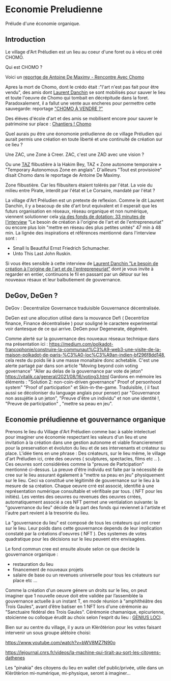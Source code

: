 # Economie Preludienne
Prélude d'une économie organique. 



## Introduction

Le village d'Art Préludien est un lieu au coeur d'une foret ou à vécu et créé CHOMO.

Qui est CHOMO ? 

Voici un [reportge de Antoine De Maximy - Rencontre Avec Chomo](https://www.youtube.com/watch?v=ksZHabIC5js)

Apres la mort de Chomo, dont le crédo était :"l'art n'est pas fait pour être vendu", des amis dont [Laurent Danchin](https://fr.wikipedia.org/wiki/Laurent_Danchin) se sont mobilisés pour sauver le lieu et toute l'oeuvre de Chomo qui tombait en décrépitude dans la foret. 
Paradoxalement, il a fallut une vente aux encheres pour permettre cette sauvegarde: reportage ["CHOMO À VENDRE ?"](https://www.youtube.com/watch?v=4nGTL5TVLMo)

Des éléves d'école d'art et des amis se mobilisent encore pour sauver le patrimoine sur place : [Chantiers ! Chomo](https://www.youtube.com/watch?v=WRH941lT8HQ)

Quel aurais pu être une éonomonie préludienne de ce village Préludien qui aurait permis une création en toute liberté et une continuité de création sur ce lieu ?

Une ZAC, une Zone à Creer. ZAC, c'est une ZAD avec une vision ?

Ou une [TAZ](https://fr.wikipedia.org/wiki/Zone_autonome_temporaire) flibustière à la Hakim Bey, TAZ « Zone autonome temporaire » "Temporary Autonomous Zone en anglais". D'ailleurs "Tout est provisioire" disait Chomo dans le reportage de Antoine De Maximy.

Zone flibustière. Car les flibusiters étaient tolérés par l'état. La voie du milieu entre Pirate, interdit par l'état et Le Corsaire, mandaté par l'état ?

La village d'Art Préludien est un pretexte de reflexion. 
Comme le dit Laurent Danchin, il y a beacoup de site d'art brut equivalent et il esperait que les futurs organisation en réseaux, réseau organique et non numérique, viennent solutionner cela [via des fonds de dotation: 33 minutes de l'interview](https://youtu.be/TonwphxSwak?t=2026) "Le besoin de création à l'origine de l'art et de l'entrepreneuriat"  ou encore plus loin "mettre en réseau des plus petites unités" 47 min à 48 min. La lignée des inspirations et références mentionné dans l'interview sont :
- Small Is Beautiful Ernst Friedrich Schumacher.
- Unto This Last John Ruskin.

Si vous êtes sensible à cette interview de [Laurent Danchin "Le besoin de création à l'origine de l'art et de l'entrepreneuriat"](https://youtu.be/TonwphxSwak) dont je vous invite à regarder en entier, continuons le fil en passant par un détour sur les nouveaux résaux et leur balbutiement de gouvernance.




## DeGov, DeGen ?

DeGov : Decentralize Governance traduisible Gouvernance décentralisée.

DeGen est une allocution utilisé dans la mouvance Defi ( Decentrlize finance, Finance décentralisée ) pour souligné le caractere experimental voir dantesque de ce qui arrive. DeGen pour Degenerate, dégénéré.

Comme alerté sur la gouvernance des nouveaux réseaux technique dans ma présentation ici : https://medium.com/polkadot-francophonie/construire-la-communaut%C3%A9-web3-une-visite-de-la-maison-polkadot-de-paris-%C3%A0-loc%C3%A9an-indien-bf296f8dd148, cela reste du poids lié à une masse monaitaire donc achetable.
C'est une alerte partagé par dans son article "Moving beyond coin voting governance" "Aller au delas de la gouvernance par vote de jeton"  https://vitalik.ca/general/2021/08/16/voting3.html
Gardons en mémoire les éléments : "Solution 2: non-coin-driven governance" Proof of personhood system" "Proof of participation" et Skin-in-the-game. 
Traduisible, ( il faut aussi se décoloniser du language anglais pour penser) par "Gouvernance non assujétie à un jeton", "Preuve d'être un individu" et non une identité !, "Preuve de participation" , "mettre sa peau en jeu".

## Economie préludienne et gouvernance organique

Prenons le lieu du Village d'Art Préludien comme bac à sable intelectuel pour imaginer une économie respectant les valeurs d'un lieu et une invitation à la création dans une gestion autonome et viable financierement pour la preservation et évoluton du lieu et de ses intervenants et créateur su place.
L'idée tiens en une phrase :
Des créateurs, sur le lieu même, le village d'art Préludien ici, crée des oeuvres ( sculptures, spectacles, films etc .. ). Ces oeuvres sont considérées comme la "preuve de Partcipation" mentionné ci-dessus. La preuve d'être individu est faite par la nécessité de cree sur le lieu assurant également à "mettre sa peau en jeu" physiquement sur le lieu. Ceci va constitué une légitimité de gouvernance sur le lieu à la mesure de sa création.
Chaque oeuvre crré est associé, identifié à une représentation numérique consultable et vérifibale par tous.  ( NFT pour les initiés).
Les ventes des oeuvres ou revenues des oeuvres crrées, automatiquement associé a ces NFT permet une ventialation suivante: 
la "gouvernance du lieu" décide de la part des fonds qui reviennet à l'artiste et l'autre part revient à la tresoririe du lieu.

La "gouvernance du lieu" est composé de tous les créateurs qui ont creer sur le lieu. Leur poids dans cette gouvernance depends de leur implication constaté par la créations d'oeuvres ( NFT ). 
Des systemes de votes quadratique pour les décisions sur le lieu peuvent etre envisagées.


Le fond commun cree est ensuite alouée selon ce que decide la gouvernance organique :
- restauration du lieu
- financement de nouveaux projets
- salaire de base ou un revenues universelle pour tous les créateurs sur place etc ...


Comme la création d'un oeuvre génere un droits sur le lieu, on peut imaginer que 1 nouvelle oeuve doit etre validée par l’assemblée la gouvernance actuelle à un instant T, en mode réunion à "amphithéâtre des Trois Gaules", avant d’être batiser en 1 NFT lors d'une cérémonie au "Sanctuaire fédéral des Trois Gaules". Cérémonie chamanique, epicurienne, stoicienne ou colloque érudit au choix selon l'esprit du lieu : [GENIUS LOCI](https://fr.wikipedia.org/wiki/Genius_loci).

Bien sur au centre du village, il y aura un Klèrôtèrion pour les votes faisant intervenir un sous groupe alétoire choisi:

https://www.youtube.com/watch?v=bWV8MZ7N90o

https://lejournal.cnrs.fr/videos/la-machine-qui-tirait-au-sort-les-citoyens-dathenes

Les "pinakia" des citoyens du lieu  en wallet clef public/privée, utile dans un Klèrôtèrion mi-numérique, mi-physique, seront à imaginer...




